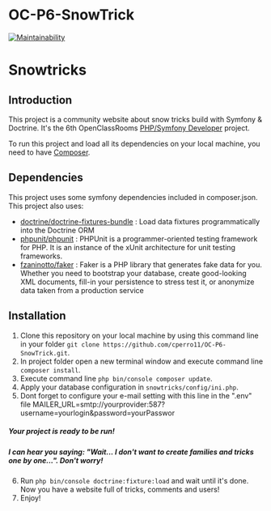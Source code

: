 # OC-P6-SnowTrick
[![Maintainability](https://api.codeclimate.com/v1/badges/ca3a4b5dce0ceac5abf8/maintainability)](https://codeclimate.com/github/cperrot11/OC-P6-SnowTrick/maintainability)

# Snowtricks

## Introduction
This project is a community website about snow tricks build with Symfony & Doctrine.
It's the 6th OpenClassRooms [PHP/Symfony Developer](https://openclassrooms.com/fr/paths/59-developpeur-dapplication-php-symfony) project. 

To run this project and load all its dependencies on your local machine, you need to have [Composer](https://getcomposer.org/).


## Dependencies
This project uses some symfony dependencies included in composer.json.
This project also uses:
- [doctrine/doctrine-fixtures-bundle](https://github.com/doctrine/DoctrineFixturesBundle) :  Load data fixtures programmatically into the Doctrine ORM
- [phpunit/phpunit](https://github.com/sebastianbergmann/phpunit) : PHPUnit is a programmer-oriented testing framework for PHP. It is an instance of the xUnit architecture for unit testing frameworks.
- [fzaninotto/faker](https://github.com/fzaninotto/Faker) : Faker is a PHP library that generates fake data for you. Whether you need to bootstrap your database, create good-looking XML documents, fill-in your persistence to stress test it, or anonymize data taken from a production service




## Installation
1. Clone this repository on your local machine by using this command line in your folder `git clone https://github.com/cperro11/OC-P6-SnowTrick.git`.
2. In project folder open a new terminal window and execute command line `composer install`.
3. Execute command line `php bin/console composer update`.
4. Apply your database configuration in  `snowtricks/config/ini.php`.
5. Dont forget to configure your e-mail setting with this line in the ".env" file
MAILER_URL=smtp://yourprovider:587?username=yourlogin&password=yourPasswor

##### Your project is ready to be run!
##### I can hear you saying: "Wait... I don't want to create families and tricks one by one...". Don't worry!

6. Run `php bin/console doctrine:fixture:load` and wait until it's done. Now you have a website full of tricks, comments and users!
7. Enjoy!

